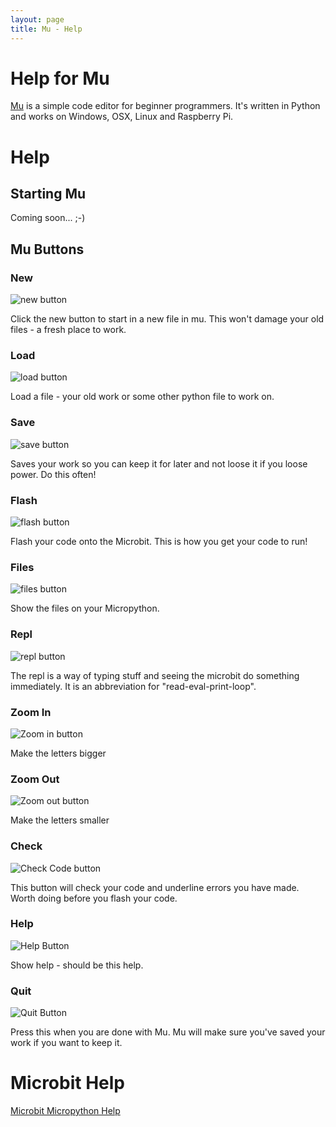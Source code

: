 ```yaml
---
layout: page
title: Mu - Help
---
```

<div class="jumbotron">
    <h1>Help for Mu</h1>
    <p class="lead"><a href="/">Mu</a> is a simple code editor for beginner
    programmers. It's written in Python and works on Windows, OSX, Linux and Raspberry Pi.</p>
</div>

# Help

## Starting Mu

Coming soon... ;-)

## Mu Buttons

### New
![new button](/help/images/new.png)

Click the new button to start in a new file in mu. This won't damage your old files - a fresh place to work.

### Load
![load button](/help/images/load.png)

Load a file - your old work or some other python file to work on.

### Save
![save button](/help/images/save.png)

Saves your work so you can keep it for later and not loose it if you loose power. Do this often!

### Flash
![flash button](/help/images/flash.png)

Flash your code onto the Microbit. This is how you get your code to run!

### Files
![files button](/help/images/files.png)

Show the files on your Micropython.

### Repl
![repl button](/help/images/repl.png)

The repl is a way of typing stuff and seeing the microbit do something immediately. It is an abbreviation for "read-eval-print-loop".

### Zoom In
![Zoom in button](/help/images/zoom-in.png)

Make the letters bigger

### Zoom Out

![Zoom out button](/help/images/zoom-out.png)

Make the letters smaller

### Check
![Check Code button](/help/images/check.png)

This button will check your code and underline errors you have made. Worth doing before you flash your code.

### Help
![Help Button](/help/images/help.png)

Show help - should be this help.

### Quit
![Quit Button](/help/images/quit.png)

Press this when you are done with Mu. Mu will make sure you've saved your work if you want to keep it.

# Microbit Help

[Microbit Micropython Help](https://microbit-micropython.readthedocs.io/en/latest/)
